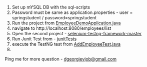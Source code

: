 1. Set up mYSQL DB with the sql-scripts 
2. Password must be same as application.properties - user = springstudent / password=springstudent
2. Run the project from [EmployeeDemoApplication.java](01-thymeleaf-demo-employees-starter-list%2Fsrc%2Fmain%2Fjava%2Fcom%2Fluv2code%2Fspringboot%2Fthymeleafdemo%2FEmployeeDemoApplication.java)
3. navigate to  http://localhost:8080/employees/list
4. Open the second project - [selenium-testng-framework-master](..%2Fselenium-testng-framework-master)
5. Run Junit Test from - [junitTests](01-thymeleaf-demo-employees-starter-list%2Fsrc%2Ftest%2Fjava%2Fcom%2Fluv2code%2Fspringboot%2Fthymeleafdemo%2FjunitTests)
6. execute the TestNG test from [AddEmployeeTest.java](..%2Fselenium-testng-framework-master%2Fsrc%2Ftest%2Fjava%2Fexample%2Fexample%2Ftests%2FAddEmployeeTest.java)
7. 
Ping me for more question - dgeorgievjob@gmail.com